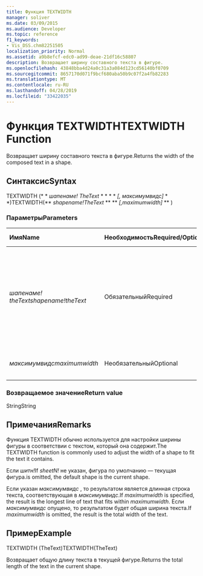 ```yaml
---
title: Функция TEXTWIDTH
manager: soliver
ms.date: 03/09/2015
ms.audience: Developer
ms.topic: reference
f1_keywords:
- Vis_DSS.chm82251505
localization_priority: Normal
ms.assetid: a9b8efcf-edc0-ad99-deae-21df16c58807
description: Возвращает ширину составного текста в фигуре.
ms.openlocfilehash: 43848bba4d24a0c31a3a084d123cd56140bf0709
ms.sourcegitcommit: 8657170d071f9bcf680aba50b9c07f2a4fb82283
ms.translationtype: MT
ms.contentlocale: ru-RU
ms.lasthandoff: 04/28/2019
ms.locfileid: "33422035"
---
```

# <a name="textwidth-function"></a><span data-ttu-id="49a8b-103">Функция TEXTWIDTH</span><span class="sxs-lookup"><span data-stu-id="49a8b-103">TEXTWIDTH Function</span></span>

<span data-ttu-id="49a8b-104">Возвращает ширину составного текста в фигуре.</span><span class="sxs-lookup"><span data-stu-id="49a8b-104">Returns the width of the composed text in a shape.</span></span> 
  
## <a name="syntax"></a><span data-ttu-id="49a8b-105">Синтаксис</span><span class="sxs-lookup"><span data-stu-id="49a8b-105">Syntax</span></span>

<span data-ttu-id="49a8b-106">TEXTWIDTH (\* \* *шапенаме! TheText* \* \* \* \* *[, максимумвидс]* \* \*)</span><span class="sxs-lookup"><span data-stu-id="49a8b-106">TEXTWIDTH(\*\* *shapename!TheText* \*\* \*\* *[,maximumwidth]* \*\* )</span></span> 
  
### <a name="parameters"></a><span data-ttu-id="49a8b-107">Параметры</span><span class="sxs-lookup"><span data-stu-id="49a8b-107">Parameters</span></span>

|<span data-ttu-id="49a8b-108">**Имя**</span><span class="sxs-lookup"><span data-stu-id="49a8b-108">**Name**</span></span>|<span data-ttu-id="49a8b-109">**Необходимость**</span><span class="sxs-lookup"><span data-stu-id="49a8b-109">**Required/Optional**</span></span>|<span data-ttu-id="49a8b-110">**Тип данных**</span><span class="sxs-lookup"><span data-stu-id="49a8b-110">**Data Type**</span></span>|<span data-ttu-id="49a8b-111">**Описание**</span><span class="sxs-lookup"><span data-stu-id="49a8b-111">**Description**</span></span>|
|:-----|:-----|:-----|:-----|
| <span data-ttu-id="49a8b-112">_шапенаме! theText_</span><span class="sxs-lookup"><span data-stu-id="49a8b-112">_shapename!theText_</span></span> <br/> |<span data-ttu-id="49a8b-113">Обязательный</span><span class="sxs-lookup"><span data-stu-id="49a8b-113">Required</span></span>  <br/> |<span data-ttu-id="49a8b-114">**String**</span><span class="sxs-lookup"><span data-stu-id="49a8b-114">**String**</span></span> <br/> |<span data-ttu-id="49a8b-115">Ссылка на ячейку с именем TheText в целевой фигуре.</span><span class="sxs-lookup"><span data-stu-id="49a8b-115">A reference to the cell named TheText in the target shape.</span></span>  <span data-ttu-id="49a8b-116">_шапенаме!_</span><span class="sxs-lookup"><span data-stu-id="49a8b-116">_shapename!_</span></span> <span data-ttu-id="49a8b-117">— имя фигуры, из которой требуется получить текст.</span><span class="sxs-lookup"><span data-stu-id="49a8b-117">is the name of the shape from which you want to retrieve the text.</span></span>  <br/> |
| <span data-ttu-id="49a8b-118">_максимумвидс_</span><span class="sxs-lookup"><span data-stu-id="49a8b-118">_maximumwidth_</span></span> <br/> |<span data-ttu-id="49a8b-119">Необязательный</span><span class="sxs-lookup"><span data-stu-id="49a8b-119">Optional</span></span>  <br/> |<span data-ttu-id="49a8b-120">**Числовой**</span><span class="sxs-lookup"><span data-stu-id="49a8b-120">**Numeric**</span></span> <br/> |<span data-ttu-id="49a8b-121">Максимальная ширина блока текста.</span><span class="sxs-lookup"><span data-stu-id="49a8b-121">The maximum width of the text block.</span></span>  <br/> |
   
### <a name="return-value"></a><span data-ttu-id="49a8b-122">Возвращаемое значение</span><span class="sxs-lookup"><span data-stu-id="49a8b-122">Return value</span></span>

<span data-ttu-id="49a8b-123">String</span><span class="sxs-lookup"><span data-stu-id="49a8b-123">String</span></span>
  
## <a name="remarks"></a><span data-ttu-id="49a8b-124">Примечания</span><span class="sxs-lookup"><span data-stu-id="49a8b-124">Remarks</span></span>

<span data-ttu-id="49a8b-125">Функция TEXTWIDTH обычно используется для настройки ширины фигуры в соответствии с текстом, который она содержит.</span><span class="sxs-lookup"><span data-stu-id="49a8b-125">The TEXTWIDTH function is commonly used to adjust the width of a shape to fit the text it contains.</span></span>
  
<span data-ttu-id="49a8b-126">Если _шитн!_</span><span class="sxs-lookup"><span data-stu-id="49a8b-126">If  _sheetN!_</span></span> <span data-ttu-id="49a8b-127">не указан, фигура по умолчанию — текущая фигура.</span><span class="sxs-lookup"><span data-stu-id="49a8b-127">is omitted, the default shape is the current shape.</span></span> 
  
<span data-ttu-id="49a8b-128">Если указан _максимумвидс_ , то результатом является длинная строка текста, соответствующая в _максимумвидс_.</span><span class="sxs-lookup"><span data-stu-id="49a8b-128">If  _maximumwidth_ is specified, the result is the longest line of text that fits within  _maximumwidth_.</span></span> <span data-ttu-id="49a8b-129">Если _максимумвидс_ опущено, то результатом будет общая ширина текста.</span><span class="sxs-lookup"><span data-stu-id="49a8b-129">If  _maximumwidth_ is omitted, the result is the total width of the text.</span></span> 
  
## <a name="example"></a><span data-ttu-id="49a8b-130">Пример</span><span class="sxs-lookup"><span data-stu-id="49a8b-130">Example</span></span>

<span data-ttu-id="49a8b-131">TEXTWIDTH (TheText)</span><span class="sxs-lookup"><span data-stu-id="49a8b-131">TEXTWIDTH(TheText)</span></span> 
  
<span data-ttu-id="49a8b-132">Возвращает общую длину текста в текущей фигуре.</span><span class="sxs-lookup"><span data-stu-id="49a8b-132">Returns the total length of the text in the current shape.</span></span> 
  

